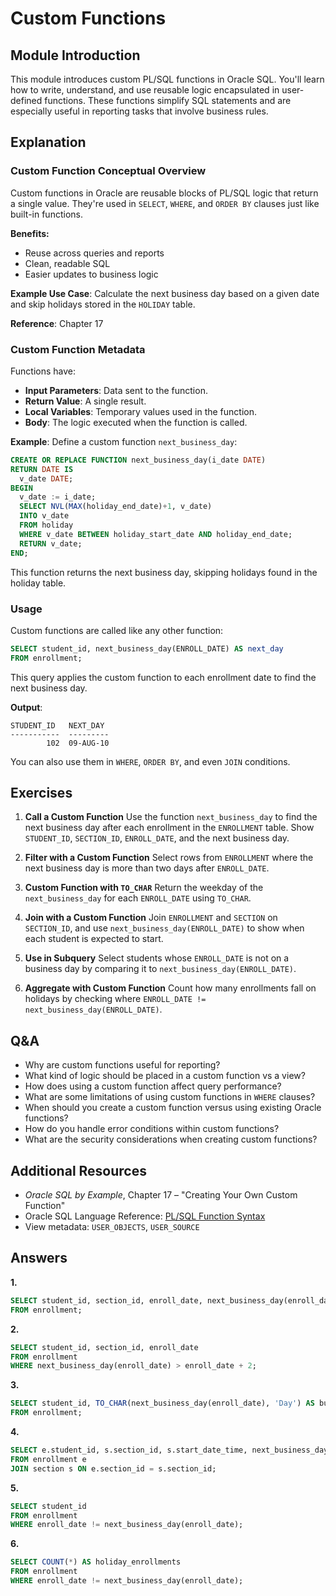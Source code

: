# Custom Functions

## Module Introduction

This module introduces custom PL/SQL functions in Oracle SQL. You'll learn how to write, understand, and use reusable logic encapsulated in user-defined functions. These functions simplify SQL statements and are especially useful in reporting tasks that involve business rules.

## Explanation

### Custom Function Conceptual Overview

Custom functions in Oracle are reusable blocks of PL/SQL logic that return a single value. They're used in `SELECT`, `WHERE`, and `ORDER BY` clauses just like built-in functions.

**Benefits:**

* Reuse across queries and reports
* Clean, readable SQL
* Easier updates to business logic

**Example Use Case**: Calculate the next business day based on a given date and skip holidays stored in the `HOLIDAY` table.

**Reference**: Chapter 17

### Custom Function Metadata

Functions have:

* **Input Parameters**: Data sent to the function.
* **Return Value**: A single result.
* **Local Variables**: Temporary values used in the function.
* **Body**: The logic executed when the function is called.

**Example**: Define a custom function `next_business_day`:

```sql
CREATE OR REPLACE FUNCTION next_business_day(i_date DATE)
RETURN DATE IS
  v_date DATE;
BEGIN
  v_date := i_date;
  SELECT NVL(MAX(holiday_end_date)+1, v_date)
  INTO v_date
  FROM holiday
  WHERE v_date BETWEEN holiday_start_date AND holiday_end_date;
  RETURN v_date;
END;
```

This function returns the next business day, skipping holidays found in the holiday table.

### Usage

Custom functions are called like any other function:

```sql
SELECT student_id, next_business_day(ENROLL_DATE) AS next_day
FROM enrollment;
```

This query applies the custom function to each enrollment date to find the next business day.

**Output**:

```
STUDENT_ID   NEXT_DAY
-----------  ---------
        102  09-AUG-10
```

You can also use them in `WHERE`, `ORDER BY`, and even `JOIN` conditions.

## Exercises

1. **Call a Custom Function**
   Use the function `next_business_day` to find the next business day after each enrollment in the `ENROLLMENT` table. Show `STUDENT_ID`, `SECTION_ID`, `ENROLL_DATE`, and the next business day.

2. **Filter with a Custom Function**
   Select rows from `ENROLLMENT` where the next business day is more than two days after `ENROLL_DATE`.

3. **Custom Function with `TO_CHAR`**
   Return the weekday of the `next_business_day` for each `ENROLL_DATE` using `TO_CHAR`.

4. **Join with a Custom Function**
   Join `ENROLLMENT` and `SECTION` on `SECTION_ID`, and use `next_business_day(ENROLL_DATE)` to show when each student is expected to start.

5. **Use in Subquery**
   Select students whose `ENROLL_DATE` is not on a business day by comparing it to `next_business_day(ENROLL_DATE)`.

6. **Aggregate with Custom Function**
   Count how many enrollments fall on holidays by checking where `ENROLL_DATE != next_business_day(ENROLL_DATE)`.

## Q&A

* Why are custom functions useful for reporting?
* What kind of logic should be placed in a custom function vs a view?
* How does using a custom function affect query performance?
* What are some limitations of using custom functions in `WHERE` clauses?
* When should you create a custom function versus using existing Oracle functions?
* How do you handle error conditions within custom functions?
* What are the security considerations when creating custom functions?

## Additional Resources

* *Oracle SQL by Example*, Chapter 17 – "Creating Your Own Custom Function"
* Oracle SQL Language Reference: [PL/SQL Function Syntax](https://docs.oracle.com/en/database/oracle/oracle-database/19/sqlrf/)
* View metadata: `USER_OBJECTS`, `USER_SOURCE`

## Answers

**1.**

```sql
SELECT student_id, section_id, enroll_date, next_business_day(enroll_date) AS next_day
FROM enrollment;
```

**2.**

```sql
SELECT student_id, section_id, enroll_date
FROM enrollment
WHERE next_business_day(enroll_date) > enroll_date + 2;
```

**3.**

```sql
SELECT student_id, TO_CHAR(next_business_day(enroll_date), 'Day') AS business_day
FROM enrollment;
```

**4.**

```sql
SELECT e.student_id, s.section_id, s.start_date_time, next_business_day(e.enroll_date) AS start_expected
FROM enrollment e
JOIN section s ON e.section_id = s.section_id;
```

**5.**

```sql
SELECT student_id
FROM enrollment
WHERE enroll_date != next_business_day(enroll_date);
```

**6.**

```sql
SELECT COUNT(*) AS holiday_enrollments
FROM enrollment
WHERE enroll_date != next_business_day(enroll_date);
```